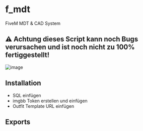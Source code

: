 # f_mdt
FiveM MDT &amp; CAD System

## ⚠️ Achtung dieses Script kann noch Bugs verursachen und ist noch nicht zu 100% fertiggestellt!

![image]([http://url/to/img.png](https://media.discordapp.net/attachments/1101547475346665573/1294778897560240158/image.png?ex=670c4051&is=670aeed1&hm=e572684f786a9017bdf204e050f59002eccd8671fd11678eb094aa2b164b6ec8&=&format=webp&quality=lossless&width=1248&height=702))


## Installation
 - SQL einfügen
 - imgbb Token erstellen und einfügen
 - Outfit Template URL einfügen

## Exports
